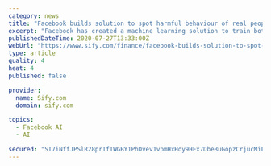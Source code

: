 ```yaml
---
category: news
title: "Facebook builds solution to spot harmful behaviour of real people"
excerpt: "Facebook has created a machine learning solution to train bots to realistically simulate the behaviour of real people on a social media platform, a move that will improve software testing for complex environments particularly in product areas related to safety,"
publishedDateTime: 2020-07-27T13:33:00Z
webUrl: "https://www.sify.com/finance/facebook-builds-solution-to-spot-harmful-behaviour-of-real-people-news-topnews-uh1n4Cfjhjjjd.html"
type: article
quality: 4
heat: 4
published: false

provider:
  name: Sify.com
  domain: sify.com

topics:
  - Facebook AI
  - AI

secured: "ST7iNffJPSlR28prIfTWGBY1PhDvev1vpmHxHoy9HFx7DbeBuGopzCrjucMiLVlXHrul9PfdNGeTaCg73nDuTu7bnuDSyNjEywSgnGPj+GA7w9OPxhs6uGfwF/82SCkOoknd+I03wwxM0I2vy4phF8umGSs9/K31/VfzdsNYqRaF8VKzFsKh78wlJzU4S7UV0mlHJEq1u6Zt6mqOZnMIyDm2VMEvdQNbsUmeAw81KuFGyImfr/h97S40B+mP1UkW/e7EWrzEh1dEtkj4nWuDdDTdTZW+1A7FVych92vZcByFy4Vax6xnyUuMM6vZw8ZUWBYj2lAb+SPjk2NcZXD7hA==;toKF0V+THsGKwDlxZkzr6Q=="
---
```


